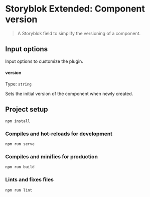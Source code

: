 # Storyblok Extended: Component version

> A Storyblok field to simplify the versioning of a component.

## Input options

Input options to customize the plugin.

#### version

Type: `string`

Sets the initial version of the component when newly created.

## Project setup

```
npm install
```

### Compiles and hot-reloads for development

```
npm run serve
```

### Compiles and minifies for production

```
npm run build
```

### Lints and fixes files

```
npm run lint
```
